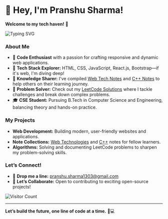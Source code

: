 # 👋 Hey, I'm Pranshu Sharma!

**Welcome to my tech haven!** 🌟

![Typing SVG](https://readme-typing-svg.demolab.com/?lines=Web+Developer+%7C+Coding+Enthusiast;Open+Source+Contributor+%7C+Lifelong+Learner;Let’s+Create+Something+Amazing!&center=true&width=500&height=50)

### About Me
- 👀 **Code Enthusiast** with a passion for crafting responsive and dynamic web applications.
- 🌱 **Tech Stack Explorer:** HTML, CSS, JavaScript, React.js, Bootstrap—if it's web, I'm diving deep!
- 🧠 **Knowledge Sharer:** I've compiled [Web Tech Notes](https://github.com/Im-Pranshu/WebDev-Noes) and [C++ Notes]([#](https://github.com/Im-Pranshu/CPP-NOTES)) to help others on their learning journey.
- 🧩 **Problem Solver:** Check out my [LeetCode Solutions](https://github.com/Im-Pranshu/LeetCode-Solutions) where I tackle challenges and break down complex problems.
- 🎓 **CSE Student:** Pursuing B.Tech in Computer Science and Engineering, balancing theory and hands-on practice.

### My Projects
- **Web Development:** Building modern, user-friendly websites and applications.
- **Note Collections:** [Web Technologies](https://github.com/Im-Pranshu/WebDev-Noes) and [C++]([#](https://github.com/Im-Pranshu/CPP-NOTES)) notes for fellow learners.
- **Algorithms:** Solving and documenting LeetCode problems to sharpen my problem-solving skills.

### Let’s Connect!
- 💌 **Drop me a line:** [pranshu.sharma1303@gmail.com](mailto:pranshu.sharma1303@gmail.com)
- 🚀 **Let’s Collaborate:** Open to contributing to exciting open-source projects!

![Visitor Count](https://komarev.com/ghpvc/?username=Im-Pranshu&color=brightgreen)

---

**Let’s build the future, one line of code at a time.** 🚀💻
